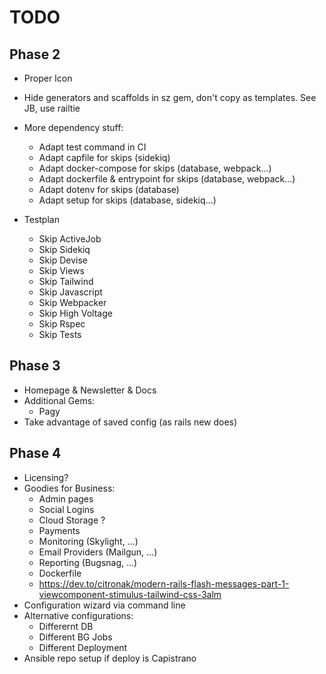 # TODO

## Phase 2

- Proper Icon
- Hide generators and scaffolds in sz gem, don't copy as templates. See JB, use railtie
- More dependency stuff: 
  - Adapt test command in CI
  - Adapt capfile for skips (sidekiq)
  - Adapt docker-compose for skips (database, webpack...)
  - Adapt dockerfile & entrypoint for skips (database, webpack...)
  - Adapt dotenv for skips (database)
  - Adapt setup for skips (database, sidekiq...)
    
- Testplan 
  - Skip ActiveJob
  - Skip Sidekiq
  - Skip Devise
  - Skip Views
  - Skip Tailwind
  - Skip Javascript
  - Skip Webpacker
  - Skip High Voltage
  - Skip Rspec
  - Skip Tests
  
## Phase 3

- Homepage & Newsletter & Docs
- Additional Gems:
  - Pagy
- Take advantage of saved config (as rails new does)
  
## Phase 4

- Licensing?
- Goodies for Business:
  - Admin pages
  - Social Logins
  - Cloud Storage ?
  - Payments
  - Monitoring (Skylight, ...)
  - Email Providers (Mailgun, ...)
  - Reporting (Bugsnag, ...)
  - Dockerfile
  - https://dev.to/citronak/modern-rails-flash-messages-part-1-viewcomponent-stimulus-tailwind-css-3alm
- Configuration wizard via command line
- Alternative configurations:
  - Differernt DB
  - Different BG Jobs
  - Different Deployment
- Ansible repo setup if deploy is Capistrano
